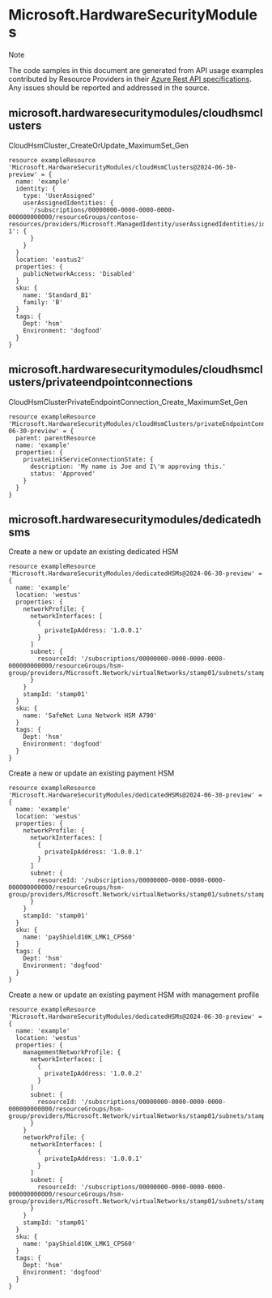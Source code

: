 # Microsoft.HardwareSecurityModules
  
> [!NOTE]
> The code samples in this document are generated from API usage examples contributed by Resource Providers in their [Azure Rest API specifications](https://github.com/Azure/azure-rest-api-specs). Any issues should be reported and addressed in the source.


## microsoft.hardwaresecuritymodules/cloudhsmclusters

CloudHsmCluster_CreateOrUpdate_MaximumSet_Gen
```bicep
resource exampleResource 'Microsoft.HardwareSecurityModules/cloudHsmClusters@2024-06-30-preview' = {
  name: 'example'
  identity: {
    type: 'UserAssigned'
    userAssignedIdentities: {
      '/subscriptions/00000000-0000-0000-0000-000000000000/resourceGroups/contoso-resources/providers/Microsoft.ManagedIdentity/userAssignedIdentities/identity-1': {
      }
    }
  }
  location: 'eastus2'
  properties: {
    publicNetworkAccess: 'Disabled'
  }
  sku: {
    name: 'Standard_B1'
    family: 'B'
  }
  tags: {
    Dept: 'hsm'
    Environment: 'dogfood'
  }
}
```

## microsoft.hardwaresecuritymodules/cloudhsmclusters/privateendpointconnections

CloudHsmClusterPrivateEndpointConnection_Create_MaximumSet_Gen
```bicep
resource exampleResource 'Microsoft.HardwareSecurityModules/cloudHsmClusters/privateEndpointConnections@2024-06-30-preview' = {
  parent: parentResource 
  name: 'example'
  properties: {
    privateLinkServiceConnectionState: {
      description: 'My name is Joe and I\'m approving this.'
      status: 'Approved'
    }
  }
}
```

## microsoft.hardwaresecuritymodules/dedicatedhsms

Create a new or update an existing dedicated HSM
```bicep
resource exampleResource 'Microsoft.HardwareSecurityModules/dedicatedHSMs@2024-06-30-preview' = {
  name: 'example'
  location: 'westus'
  properties: {
    networkProfile: {
      networkInterfaces: [
        {
          privateIpAddress: '1.0.0.1'
        }
      ]
      subnet: {
        resourceId: '/subscriptions/00000000-0000-0000-0000-000000000000/resourceGroups/hsm-group/providers/Microsoft.Network/virtualNetworks/stamp01/subnets/stamp01'
      }
    }
    stampId: 'stamp01'
  }
  sku: {
    name: 'SafeNet Luna Network HSM A790'
  }
  tags: {
    Dept: 'hsm'
    Environment: 'dogfood'
  }
}
```

Create a new or update an existing payment HSM
```bicep
resource exampleResource 'Microsoft.HardwareSecurityModules/dedicatedHSMs@2024-06-30-preview' = {
  name: 'example'
  location: 'westus'
  properties: {
    networkProfile: {
      networkInterfaces: [
        {
          privateIpAddress: '1.0.0.1'
        }
      ]
      subnet: {
        resourceId: '/subscriptions/00000000-0000-0000-0000-000000000000/resourceGroups/hsm-group/providers/Microsoft.Network/virtualNetworks/stamp01/subnets/stamp01'
      }
    }
    stampId: 'stamp01'
  }
  sku: {
    name: 'payShield10K_LMK1_CPS60'
  }
  tags: {
    Dept: 'hsm'
    Environment: 'dogfood'
  }
}
```

Create a new or update an existing payment HSM with management profile
```bicep
resource exampleResource 'Microsoft.HardwareSecurityModules/dedicatedHSMs@2024-06-30-preview' = {
  name: 'example'
  location: 'westus'
  properties: {
    managementNetworkProfile: {
      networkInterfaces: [
        {
          privateIpAddress: '1.0.0.2'
        }
      ]
      subnet: {
        resourceId: '/subscriptions/00000000-0000-0000-0000-000000000000/resourceGroups/hsm-group/providers/Microsoft.Network/virtualNetworks/stamp01/subnets/stamp01'
      }
    }
    networkProfile: {
      networkInterfaces: [
        {
          privateIpAddress: '1.0.0.1'
        }
      ]
      subnet: {
        resourceId: '/subscriptions/00000000-0000-0000-0000-000000000000/resourceGroups/hsm-group/providers/Microsoft.Network/virtualNetworks/stamp01/subnets/stamp01'
      }
    }
    stampId: 'stamp01'
  }
  sku: {
    name: 'payShield10K_LMK1_CPS60'
  }
  tags: {
    Dept: 'hsm'
    Environment: 'dogfood'
  }
}
```

